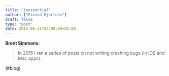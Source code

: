 ```yaml
---
title: "inessential"
author: ["Eivind Hjertnes"]
draft: false
type: "post"
date: 2015-06-11T02:00:00+02:00
---
```


**Brent Simmons:**

> In 2015 I ran a series of posts on not writing crashing bugs (in iOS
> and Mac apps).

(#blog)
